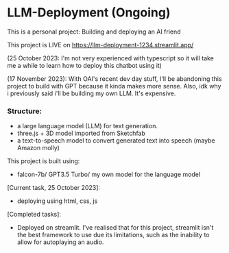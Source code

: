 # LLM-Deployment (Ongoing)
This is a personal project: Building and deploying an AI friend

This project is LIVE on https://llm-deployment-1234.streamlit.app/ 

(25 October 2023: I'm not very experienced with typescript so it will take me a while to learn how to deploy this chatbot using it)

(17 November 2023): With OAI's recent dev day stuff, I'll be abandoning this project to build with GPT because it kinda makes more sense. Also, idk why i previously said i'll be building my own LLM. It's expensive.
### Structure:
  - a large language model (LLM) for text generation.
  - three.js + 3D model imported from Sketchfab
  - a text-to-speech model to convert generated text into speech (maybe Amazon molly)

This project is built using:

  - falcon-7b/ GPT3.5 Turbo/ my own model for the language model

[Current task, 25 October 2023]: 
- deploying using html, css, js

[Completed tasks]:
- Deployed on streamlit. I've realised that for this project, streamlit isn't the best framework to use due its limitations, such as the inability to allow for autoplaying an audio.

